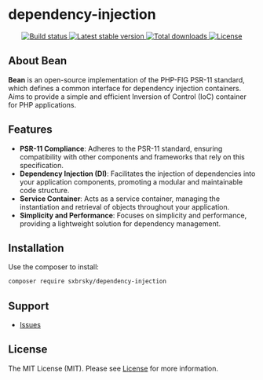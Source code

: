 # dependency-injection

<div align="center">
    <a href="https://github.com/sxbrsky/php-dependency-injection/actions">
        <img 
            src="https://github.com/sxbrsky/php-dependency-injection/actions/workflows/ci.yml/badge.svg" 
            alt="Build status"
        />
    </a>
    <a href="https://packagist.org/packages/sxbrsky/dependency-injection">
        <img 
            src="https://img.shields.io/packagist/dt/sxbrsky/bean" 
            alt="Latest stable version"
        />
    </a>
    <a href="https://packagist.org/packages/sxbrsky/dependency-injection">
        <img 
            src="https://poser.pugx.org/sxbrsky/dependency-injection/downloads" 
            alt="Total downloads"
        />
    </a>
    <a href="https://packagist.org/packages/sxbrsky/dependency-injection">
        <img 
            src="https://poser.pugx.org/sxbrsky/dependency-injection/license.svg" 
            alt="License" 
        />
    </a>
</div>

## About Bean

**Bean** is an open-source implementation of the PHP-FIG PSR-11 standard, which
defines a common interface for dependency injection containers. Aims to provide a simple and efficient Inversion of Control (IoC) container for PHP applications.

## Features
- **PSR-11 Compliance**: Adheres to the PSR-11 standard, ensuring compatibility with other components and frameworks that rely on this specification.
- **Dependency Injection (DI)**: Facilitates the injection of dependencies into your application components, promoting a modular and maintainable code structure.
- **Service Container**: Acts as a service container, managing the instantiation and retrieval of objects throughout your application.
- **Simplicity and Performance**: Focuses on simplicity and performance, providing a lightweight solution for dependency management.

## Installation

Use the composer to install:

```bash
composer require sxbrsky/dependency-injection
```

## Support

- [Issues](https://github.com/sxbrsky/php-dependency-injection/issues/)

## License

The MIT License (MIT). Please see [License](LICENSE) for more information.
